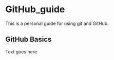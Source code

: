 # GitHub_guide

This is a personal guide for using git and GitHub. 

## GitHub Basics

Text goes here